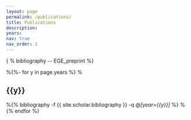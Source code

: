 ```yaml
---
layout: page
permalink: /publications/
title: Publications
description: 
years: 
nav: true
nav_order: 1
---
```

<!-- _pages/publications.md -->

<div class="Preprints">

  { % bibliography -- EGE_preprint %}

%{%- for y in page.years %}
 % <h2 class="year">{{y}}</h2>
  %{% bibliography -f {{ site.scholar.bibliography }} -q @*[year={{y}}]* %}
%{% endfor %}

</div>

<div class="Publications">


</div>